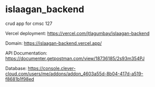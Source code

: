 # islaagan_backend
crud app for cmsc 127

Vercel deployment: https://vercel.com/jtlagumbay/islaagan-backend

Domain: https://islaagan-backend.vercel.app/

API Documentation: https://documenter.getpostman.com/view/18736185/2s93m354PJ 

Database: https://console.clever-cloud.com/users/me/addons/addon_4603a55d-8b04-417d-a519-f8681b1f98ed
